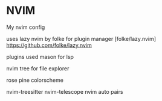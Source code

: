 # NVIM

My nvim config

uses lazy nvim by folke for plugin manager
[folke/lazy.nvim] https://github.com/folke/lazy.nvim

plugins used 
  mason for lsp
  
  nvim tree for file explorer
  
  rose pine colorscheme
  
  nvim-treesitter
  nvim-telescope
  nvim auto pairs
